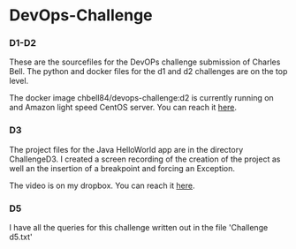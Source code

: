 # DevOps-Challenge

### D1-D2

These are the sourcefiles for the DevOPs challenge submission of Charles Bell. The python and docker files for the d1 and d2 challenges are on the top level.

The docker image chbell84/devops-challenge:d2 is currently running on and Amazon light speed CentOS server. You can reach it [here](http://18.206.212.160).

### D3

The project files for the Java HelloWorld app are in the directory ChallengeD3. I created a screen recording of the creation of the project as well an the insertion of a breakpoint and forcing an Exception.

The video is on my dropbox. You can reach it [here](https://www.dropbox.com/s/w8o8urq6v1scflq/d3.mov?dl=0).

### D5

I have  all the queries for this challenge written out in the file 'Challenge d5.txt'
